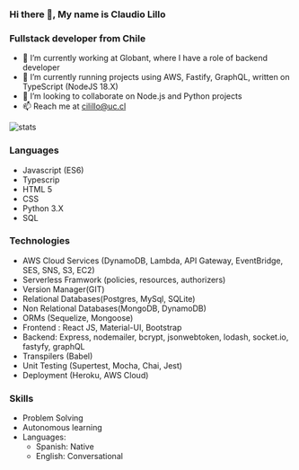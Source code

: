 ### Hi there 👋, My name is Claudio Lillo
### Fullstack developer from Chile

<!-- Esto es un comentario -->



- 🔭 I’m currently working at Globant, where I have a role of backend developer
- 🌱 I’m currently running projects using AWS, Fastify, GraphQL, written on TypeScript (NodeJS 18.X)
- 👯 I’m looking to collaborate on Node.js and Python projects
- 📫 Reach me at cilillo@uc.cl

<img src="https://github-readme-stats.vercel.app/api?username=claudiolillo&&show_icons=true&title_color=ffffff&icon_color=bb2acf&text_color=daf7dc&bg_color=151515" alt="stats"/>

### Languages
- Javascript (ES6)
- Typescrip
- HTML 5
- CSS
- Python 3.X
- SQL

### Technologies
- AWS Cloud Services (DynamoDB, Lambda, API Gateway, EventBridge, SES, SNS, S3, EC2)
- Serverless Framwork (policies, resources, authorizers)
- Version Manager(GIT)
- Relational Databases(Postgres, MySql, SQLite)
- Non Relational Databases(MongoDB, DynamoDB)
- ORMs (Sequelize, Mongoose)
- Frontend : React JS, Material-UI, Bootstrap
- Backend: Express, nodemailer, bcrypt, jsonwebtoken, lodash, socket.io, fastyfy, graphQL
- Transpilers (Babel)
- Unit Testing (Supertest, Mocha, Chai, Jest)
- Deployment (Heroku, AWS Cloud)

### Skills
- Problem Solving
- Autonomous learning
- Languages:
  - Spanish: Native
  - English: Conversational



